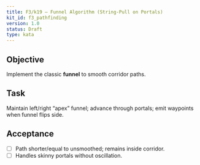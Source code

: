 ```yaml
---
title: F3/k19 — Funnel Algorithm (String‑Pull on Portals)
kit_id: f3_pathfinding
version: 1.0
status: Draft
type: kata
---
```

## Objective
Implement the classic **funnel** to smooth corridor paths.
## Task
Maintain left/right “apex” funnel; advance through portals; emit waypoints when funnel flips side.
## Acceptance
- [ ] Path shorter/equal to unsmoothed; remains inside corridor.
- [ ] Handles skinny portals without oscillation.